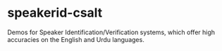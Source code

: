 # speakerid-csalt

Demos for Speaker Identification/Verification systems, which offer high accuracies on the English and Urdu languages.
